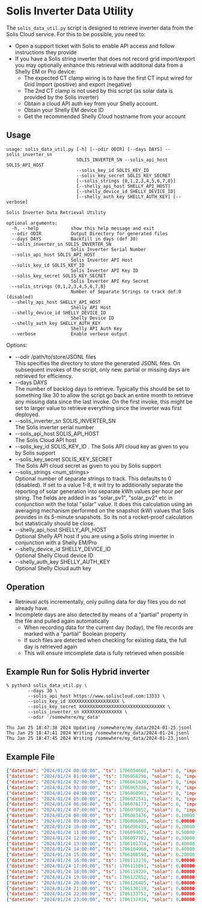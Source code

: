 # Solis Inverter Data Utility

The ```solis_data_util.py``` script is designed to retrieve inverter data from the Solis Cloud service. For this to be possible, you need to:
* Open a support ticket with Solis to enable API access and follow instructions they provide
* If you have a Solis string inverter that does not record grid import/export you may optionally enhance this retrieval with additonal data from a Shelly EM or Pro device:
   - The expected CT clamp wiring is to have the first CT input wired for Grid Import (positive) and export (negative)
   - The 2nd CT clamp is not used by this script (as solar data is provided by the Solis inverter)
   - Obtain a cloud API auth key from your Shelly account.
   - Obtain your Shelly EM device ID
   - Get the recommended Shelly Cloud hostname from your account

## Usage
```
usage: solis_data_util.py [-h] [--odir ODIR] [--days DAYS] --solis_inverter_sn
                          SOLIS_INVERTER_SN --solis_api_host SOLIS_API_HOST
                          --solis_key_id SOLIS_KEY_ID 
                          --solis_key_secret SOLIS_KEY_SECRET 
                          [--solis_strings {0,1,2,3,4,5,6,7,8}]
                          [--shelly_api_host SHELLY_API_HOST]
                          [--shelly_device_id SHELLY_DEVICE_ID]
                          [--shelly_auth_key SHELLY_AUTH_KEY] [--verbose]

Solis Inverter Data Retrieval Utility

optional arguments:
  -h, --help            show this help message and exit
  --odir ODIR           Output Directory for generated files
  --days DAYS           Backfill in days (def 30)
  --solis_inverter_sn SOLIS_INVERTER_SN
                        Solis Inverter Serial Number
  --solis_api_host SOLIS_API_HOST
                        Solis Inverter API Host
  --solis_key_id SOLIS_KEY_ID
                        Solis Inverter API Key ID
  --solis_key_secret SOLIS_KEY_SECRET
                        Solis Inverter API Key Secret
  --solis_strings {0,1,2,3,4,5,6,7,8}
                        Number of Separate Strings to track def:0 (disabled)
  --shelly_api_host SHELLY_API_HOST
                        Shelly API Host
  --shelly_device_id SHELLY_DEVICE_ID
                        Shelly Device ID
  --shelly_auth_key SHELLY_AUTH_KEY
                        Shelly API Auth Key
  --verbose             Enable verbose output

```

Options:
* --odir /path/to/store/JSONL files  
This specifies the directory to store the generated JSONL files. On subsequent invokes of the script, only new. partial or missing days are retrieved for efficiency.
* --days DAYS  
The number of backlog days to retrieve. Typically this should be set to something like 30 to allow the script go back an entire month to retrieve any missing data since the last invoke. On the first invoke, this might be set to larger value to retrieve everything since the inverter was first deployed.
* --solis_inverter_sn SOLIS_INVERTER_SN  
The Solis inverter serial number
* --solis_api_host SOLIS_API_HOST  
The Solis Cloud API host 
* --solis_key_id SOLIS_KEY_ID . 
The Solis API cloud key as given to you by Solis support
* --solis_key_secret SOLIS_KEY_SECRET  
The Solis API cloud secret as given to you by Solis support
* --solis_strings <num_strings>  
Optional number of separate strings to track. This defaults to 0 (disabled). If set to a value 1-8, it will try to additionally separate the reporting of solar generation into separate kWh values per hour per string. The fields are added in as "solar_pv1", "solar_pv2" etc in conjunction with the total "solar" value. It does this calculation using an averaging mechanism performed on the snapshot (kW) values that Solis provides in its 5-minute snapshots. So its not a rocket-proof calculation but statistically should be close.
* --shelly_api_host SHELLY_API_HOST  
Optional Shelly API host if you are using a Solis string inverter in conjunction with a Shelly EM/Pro
* --shelly_device_id SHELLY_DEVICE_ID  
Optional Shelly Cloud device ID
* --shelly_auth_key SHELLY_AUTH_KEY  
Optional Shelly Cloud auth key

## Operation
* Retrieval acts incrementally, only pulling data for day files you do not already have. 
* Incomplete days are also detected by means of a "partial" property in the file and pulled again automatically
  - When recording data for the current day (today), the file records are marked with a "partial" Boolean property
  - If such files are detected when checking for existing data, the full day is retrieved again
  - This will ensure imcomplete data is fully retrieved when possible


## Example Run for Solis Hybrid inverter
```
% python3 solis_data_util.py \
        --days 30 \
        --solis_api_host https://www.soliscloud.com:13333 \
        --solis_key_id XXXXXXXXXXXXXXXXXXX \
        --solis_key_secret XXXXXXXXXXXXXXXXXXXXXXXXXXXXXXXX \
        --solis_inverter_sn XXXXXXXXXXXXXXX \
        --odir '/somewhere/my_data'

Thu Jan 25 18:47:38 2024 Updating /somewhere/my_data/2024-01-25.jsonl
Thu Jan 25 18:47:41 2024 Writing /somewhere/my_data/2024-01-24.jsonl
Thu Jan 25 18:47:45 2024 Writing /somewhere/my_data/2024-01-23.jsonl
```

## Example File
```json
{"datetime": "2024/01/24 00:00:00", "ts": 1706054660, "solar": 0, "import": 0.10000, "export": 0, "consumed": 0.20000, "solar_consumed": 0, "hour": 0, "day": "2024-01-24", "month": "2024-01", "year": "2024", "weekday": "3 Wed", "week": "2024-04", "battery_charge": 0, "battery_discharge": 0}
{"datetime": "2024/01/24 01:00:00", "ts": 1706058296, "solar": 0, "import": 0.10000, "export": 0, "consumed": 0.10000, "solar_consumed": 0, "hour": 1, "day": "2024-01-24", "month": "2024-01", "year": "2024", "weekday": "3 Wed", "week": "2024-04", "battery_charge": 0, "battery_discharge": 0.10000}
{"datetime": "2024/01/24 02:00:00", "ts": 1706061630, "solar": 0, "import": 0.10000, "export": 0, "consumed": 0.20000, "solar_consumed": 0, "hour": 2, "day": "2024-01-24", "month": "2024-01", "year": "2024", "weekday": "3 Wed", "week": "2024-04", "battery_charge": 0, "battery_discharge": 0.00000}
{"datetime": "2024/01/24 03:00:00", "ts": 1706065266, "solar": 0, "import": 0.10000, "export": 0, "consumed": 0.10000, "solar_consumed": 0, "hour": 3, "day": "2024-01-24", "month": "2024-01", "year": "2024", "weekday": "3 Wed", "week": "2024-04", "battery_charge": 0, "battery_discharge": 0.00000}
{"datetime": "2024/01/24 04:00:00", "ts": 1706068903, "solar": 0, "import": 0.20000, "export": 0, "consumed": 0.10000, "solar_consumed": 0, "hour": 4, "day": "2024-01-24", "month": "2024-01", "year": "2024", "weekday": "3 Wed", "week": "2024-04", "battery_charge": 0, "battery_discharge": 0.00000}
{"datetime": "2024/01/24 05:00:00", "ts": 1706072541, "solar": 0, "import": 0.10000, "export": 0, "consumed": 0.10000, "solar_consumed": 0, "hour": 5, "day": "2024-01-24", "month": "2024-01", "year": "2024", "weekday": "3 Wed", "week": "2024-04", "battery_charge": 0, "battery_discharge": 0.00000}
{"datetime": "2024/01/24 06:00:00", "ts": 1706076177, "solar": 0, "import": 0.30000, "export": 0, "consumed": 0.40000, "solar_consumed": 0, "hour": 6, "day": "2024-01-24", "month": "2024-01", "year": "2024", "weekday": "3 Wed", "week": "2024-04", "battery_charge": 0, "battery_discharge": 0.00000}
{"datetime": "2024/01/24 07:00:00", "ts": 1706079852, "solar": 0, "import": 0.40000, "export": 0, "consumed": 0.40000, "solar_consumed": 0, "hour": 7, "day": "2024-01-24", "month": "2024-01", "year": "2024", "weekday": "3 Wed", "week": "2024-04", "battery_charge": 0, "battery_discharge": 0.00000}
{"datetime": "2024/01/24 08:00:00", "ts": 1706083476, "solar": 0.10000, "import": 0.80000, "export": 0, "consumed": 0.90000, "solar_consumed": 0.10000, "hour": 8, "day": "2024-01-24", "month": "2024-01", "year": "2024", "weekday": "3 Wed", "week": "2024-04", "battery_charge": 0, "battery_discharge": 0.00000}
{"datetime": "2024/01/24 09:00:00", "ts": 1706086805, "solar": 0.00000, "import": 0.20000, "export": 0, "consumed": 0.20000, "solar_consumed": 0.00000, "hour": 9, "day": "2024-01-24", "month": "2024-01", "year": "2024", "weekday": "3 Wed", "week": "2024-04", "battery_charge": 0, "battery_discharge": 0.10000}
{"datetime": "2024/01/24 10:00:00", "ts": 1706090439, "solar": 0.20000, "import": 0.10000, "export": 0, "consumed": 0.20000, "solar_consumed": 0.20000, "hour": 10, "day": "2024-01-24", "month": "2024-01", "year": "2024", "weekday": "3 Wed", "week": "2024-04", "battery_charge": 0.10000, "battery_discharge": 0.00000}
{"datetime": "2024/01/24 11:00:00", "ts": 1706094071, "solar": 0.50000, "import": 0.00000, "export": 0, "consumed": 0.20000, "solar_consumed": 0.50000, "hour": 11, "day": "2024-01-24", "month": "2024-01", "year": "2024", "weekday": "3 Wed", "week": "2024-04", "battery_charge": 0.20000, "battery_discharge": 0.00000}
{"datetime": "2024/01/24 12:00:00", "ts": 1706097702, "solar": 0.30000, "import": 0.00000, "export": 0, "consumed": 0.20000, "solar_consumed": 0.30000, "hour": 12, "day": "2024-01-24", "month": "2024-01", "year": "2024", "weekday": "3 Wed", "week": "2024-04", "battery_charge": 0.20000, "battery_discharge": 0.00000}
{"datetime": "2024/01/24 13:00:00", "ts": 1706101334, "solar": 0.40000, "import": 0.00000, "export": 0, "consumed": 0.40000, "solar_consumed": 0.40000, "hour": 13, "day": "2024-01-24", "month": "2024-01", "year": "2024", "weekday": "3 Wed", "week": "2024-04", "battery_charge": 0.20000, "battery_discharge": 0.10000}
{"datetime": "2024/01/24 14:00:00", "ts": 1706104966, "solar": 0.40000, "import": 0.00000, "export": 0, "consumed": 0.30000, "solar_consumed": 0.40000, "hour": 14, "day": "2024-01-24", "month": "2024-01", "year": "2024", "weekday": "3 Wed", "week": "2024-04", "battery_charge": 0.20000, "battery_discharge": 0.00000}
{"datetime": "2024/01/24 15:00:00", "ts": 1706108598, "solar": 0.20000, "import": 0.00000, "export": 0, "consumed": 0.10000, "solar_consumed": 0.20000, "hour": 15, "day": "2024-01-24", "month": "2024-01", "year": "2024", "weekday": "3 Wed", "week": "2024-04", "battery_charge": 0.00000, "battery_discharge": 0.10000}
{"datetime": "2024/01/24 16:00:00", "ts": 1706112276, "solar": 0.00000, "import": 0.00000, "export": 0, "consumed": 0.20000, "solar_consumed": 0.00000, "hour": 16, "day": "2024-01-24", "month": "2024-01", "year": "2024", "weekday": "3 Wed", "week": "2024-04", "battery_charge": 0.00000, "battery_discharge": 0.10000}
{"datetime": "2024/01/24 17:00:00", "ts": 1706115891, "solar": 0.00000, "import": 0.00000, "export": 0, "consumed": 0.20000, "solar_consumed": 0.00000, "hour": 17, "day": "2024-01-24", "month": "2024-01", "year": "2024", "weekday": "3 Wed", "week": "2024-04", "battery_charge": 0.00000, "battery_discharge": 0.30000}
{"datetime": "2024/01/24 18:00:00", "ts": 1706119220, "solar": 0.00000, "import": 1.40000, "export": 0, "consumed": 1.60000, "solar_consumed": 0.00000, "hour": 18, "day": "2024-01-24", "month": "2024-01", "year": "2024", "weekday": "3 Wed", "week": "2024-04", "battery_charge": 0.00000, "battery_discharge": 0.10000}
{"datetime": "2024/01/24 19:00:00", "ts": 1706122852, "solar": 0.00000, "import": 0.30000, "export": 0, "consumed": 0.20000, "solar_consumed": 0.00000, "hour": 19, "day": "2024-01-24", "month": "2024-01", "year": "2024", "weekday": "3 Wed", "week": "2024-04", "battery_charge": 0.00000, "battery_discharge": 0.00000}
{"datetime": "2024/01/24 20:00:00", "ts": 1706126485, "solar": 0.00000, "import": 0.40000, "export": 0, "consumed": 0.50000, "solar_consumed": 0.00000, "hour": 20, "day": "2024-01-24", "month": "2024-01", "year": "2024", "weekday": "3 Wed", "week": "2024-04", "battery_charge": 0.00000, "battery_discharge": 0.10000}
{"datetime": "2024/01/24 21:00:00", "ts": 1706130119, "solar": 0.00000, "import": 1.10000, "export": 0, "consumed": 1.10000, "solar_consumed": 0.00000, "hour": 21, "day": "2024-01-24", "month": "2024-01", "year": "2024", "weekday": "3 Wed", "week": "2024-04", "battery_charge": 0.00000, "battery_discharge": 0.00000}
{"datetime": "2024/01/24 22:00:00", "ts": 1706133751, "solar": 0.00000, "import": 0.50000, "export": 0, "consumed": 0.40000, "solar_consumed": 0.00000, "hour": 22, "day": "2024-01-24", "month": "2024-01", "year": "2024", "weekday": "3 Wed", "week": "2024-04", "battery_charge": 0.00000, "battery_discharge": 0.00000}
{"datetime": "2024/01/24 23:00:00", "ts": 1706137416, "solar": 0.00000, "import": 0.00000, "export": 0, "consumed": 0.10000, "solar_consumed": 0.00000, "hour": 23, "day": "2024-01-24", "month": "2024-01", "year": "2024", "weekday": "3 Wed", "week": "2024-04", "battery_charge": 0.00000, "battery_discharge": 0.00000}
```
